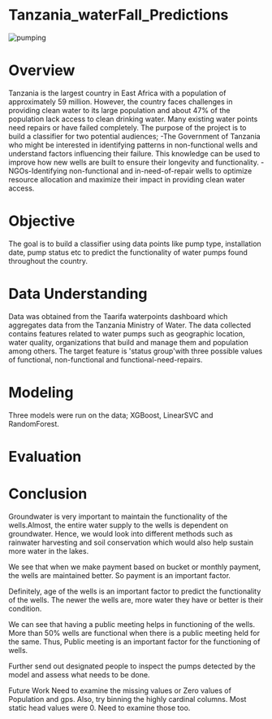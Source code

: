 # Tanzania_waterFall_Predictions

![pumping](https://thumbs.dreamstime.com/z/young-african-boy-drinking-water-community-borehole-hand-pump-young-african-boy-drinking-water-community-172697689.jpg?w=992)

# Overview

Tanzania is the largest country in East Africa with a population of approximately 59 million. However, the country faces challenges in providing clean water to its large population and about 47% of the population lack access to clean drinking water. Many existing water points need repairs or have failed completely. The purpose of the project is to build a classifier for two potential audiences;
 -The Government of Tanzania who might be interested in identifying patterns in non-functional wells and understand  factors influencing their failure. This knowledge can be used to improve how new wells are built to ensure their longevity and functionality.
 -NGOs-Identifying non-functional and in-need-of-repair wells to optimize resource allocation and maximize their impact in providing clean water access.

# Objective

The goal is to build a classifier using data points like pump type, installation date, pump status etc to predict the functionality of water pumps found throughout the country.

# Data Understanding

Data was obtained from the Taarifa waterpoints dashboard which aggregates data from the Tanzania Ministry of Water. The data collected contains features related to water pumps such as geographic location, water quality, organizations that build and manage them and population among others. The target feature is 'status group'with three possible values of functional, non-functional and functional-need-repairs.


# Modeling

Three models were run on the data; XGBoost, LinearSVC and RandomForest.

# Evaluation

# Conclusion

Groundwater is very important to maintain the functionality of the wells.Almost, the entire water supply to the wells is dependent on groundwater. Hence, we would look into different methods such as rainwater harvesting and soil conservation which would also help sustain more water in the lakes.

We see that when we make payment based on bucket or monthly payment, the wells are maintained better. So payment is an important factor.

Definitely, age of the wells is an important factor to predict the functionality of the wells. The newer the wells are, more water they have or better is their condition.

We can see that having a public meeting helps in functioning of the wells. More than 50% wells are functional when there is a public meeting held for the same. Thus, Public meeting is an important factor for the functioning of wells.

Further send out designated people to inspect the pumps detected by the model and assess what needs to be done.

Future Work
Need to examine the missing values or Zero values of Population and gps. Also, try binning the highly cardinal columns. Most static head values were 0. Need to examine those too.
